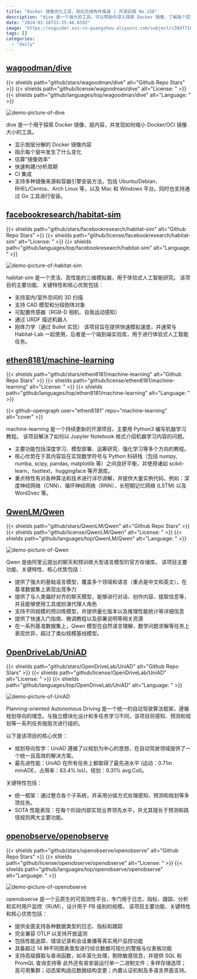 ```yaml
---
title: "Docker 镜像优化工具，轻松完成构件瘦身 | 开源日报 No.158"
description: "dive 是一个强大的工具，可以帮助你深入探索 Docker 镜像，了解每个层的内容和变化，优化镜像的效率。它支持多种镜像来源和容器引擎安装方法，适用于各种平台。"
date: "2024-01-18T23:35:46.659Z"
image: "https://osguider.oss-cn-guangzhou.aliyuncs.com/subject/c39df71620abf1f3aae3941e93dea82d.png"
tags: []
categories:
  - "daily"
---
```


## [wagoodman/dive](https://github.com/wagoodman/dive)

{{< shields path="github/stars/wagoodman/dive" alt="Github Repo Stars" >}} {{< shields path="github/license/wagoodman/dive" alt="License: " >}} {{< shields path="github/languages/top/wagoodman/dive" alt="Language: " >}}

![demo-picture-of-dive](https://static.osguider.com/subject/github/wagoodman/dive/baa0a9f128fa2f9e9ee10ae94fb922e6.png)

dive 是一个用于探索 Docker 镜像、层内容，并发现如何缩小 Docker/OCI 镜像大小的工具。

- 显示按层分解的 Docker 镜像内容
- 指示每个层中发生了什么变化
- 估算“镜像效率”
- 快速构建/分析周期
- CI 集成
- 支持多种镜像来源和容器引擎安装方法，包括 Ubuntu/Debian、RHEL/Centos、Arch Linux 等，以及 Mac 和 Windows 平台。同时也支持通过 Go 工具进行安装。
  
## [facebookresearch/habitat-sim](https://github.com/facebookresearch/habitat-sim)

{{< shields path="github/stars/facebookresearch/habitat-sim" alt="Github Repo Stars" >}} {{< shields path="github/license/facebookresearch/habitat-sim" alt="License: " >}} {{< shields path="github/languages/top/facebookresearch/habitat-sim" alt="Language: " >}}

![demo-picture-of-habitat-sim](https://picgo-daily.oss-cn-guangzhou.aliyuncs.com/picgo-daily/2024/dadd0fe43c149757213c6de7574044b4.png)

habitat-sim 是一个灵活、高性能的三维模拟器，用于体验式人工智能研究。
该项目的主要功能、关键特性和核心优势包括：

- 支持室内/室外空间的 3D 扫描
- 支持 CAD 模型和分段刚体对象
- 可配置传感器（RGB-D 相机、自我运动感知）
- 通过 URDF 描述机器人
- 刚体力学（通过 Bullet 实现）
该项目旨在提供快速模拟速度，并通常与 Habitat-Lab 一起使用，后者是一个端到端实验库，用于进行体验式人工智能任务。
  
## [ethen8181/machine-learning](https://github.com/ethen8181/machine-learning)

{{< shields path="github/stars/ethen8181/machine-learning" alt="Github Repo Stars" >}} {{< shields path="github/license/ethen8181/machine-learning" alt="License: " >}} {{< shields path="github/languages/top/ethen8181/machine-learning" alt="Language: " >}}

{{< github-opengraph user="ethen8181" repo="machine-learning" alt="cover" >}}

machine-learning 是一个持续更新的开源项目，主要用 Python3 编写机器学习教程。
该项目解决了如何以 Jupyter Notebook 格式介绍机器学习内容的问题。

- 主要功能包括深度学习、模型部署、运筹研究、强化学习等多个方向的教程。
- 核心优势在于其内容旨在实现数学符号与 Python 科研栈（包括 numpy, numba, scipy, pandas, matplotlib 等）之间良好平衡，并使用诸如 scikit-learn，fasttext，huggingface 等开源库。
- 重点特性有对各种算法和技术进行详尽讲解，并提供大量实例代码。例如：深度神经网络（CNN）、循环神经网络（RNN）、长短期记忆网络 (LSTM) 以及 Word2vec 等。
  
## [QwenLM/Qwen](https://github.com/QwenLM/Qwen)

{{< shields path="github/stars/QwenLM/Qwen" alt="Github Repo Stars" >}} {{< shields path="github/license/QwenLM/Qwen" alt="License: " >}} {{< shields path="github/languages/top/QwenLM/Qwen" alt="Language: " >}}

![demo-picture-of-Qwen](https://static.osguider.com/subject/github/QwenLM/Qwen/8a4d9143a2f5c892a33b167045b817fb.gif)

Qwen 是由阿里云提出的聊天和预训练大型语言模型的官方存储库。
该项目主要功能、关键特性、核心优势包括：

- 提供了强大的基础语言模型，覆盖多个领域和语言（重点是中文和英文），在基准数据集上表现出竞争力
- 提供了与人类偏好对齐的聊天模型，能够进行对话、创作内容、提取信息等，并且能够使用工具或扮演代理人角色
- 支持不同规模的预训练模型，并提供量化版本以及推理性能统计等详细信息
- 提供了快速入门指南、微调教程以及部署说明等相关资源
- 在一系列基准数据集上，Qwen 模型在自然语言理解、数学问题求解等任务上表现优异，超过了类似规模基线模型。
  
## [OpenDriveLab/UniAD](https://github.com/OpenDriveLab/UniAD)

{{< shields path="github/stars/OpenDriveLab/UniAD" alt="Github Repo Stars" >}} {{< shields path="github/license/OpenDriveLab/UniAD" alt="License: " >}} {{< shields path="github/languages/top/OpenDriveLab/UniAD" alt="Language: " >}}

![demo-picture-of-UniAD](https://picgo-daily.oss-cn-guangzhou.aliyuncs.com/picgo-daily/2023/3e3d019f54c5743d567275ba86c950b4.png)

Planning-oriented Autonomous Driving 是一个统一的自动驾驶算法框架，遵循规划导向的理念。与独立模块化设计和多任务学习不同，该项目将感知、预测和规划等一系列任务按层次进行组织。

以下是该项目的核心优势：

- 规划导向哲学：UniAD 遵循了以规划为中心的思想，在自动驾驶领域提供了一个统一且高效的解决方案。
- 最先进性能：UniAD 在所有任务上都取得了最先进水平 (运动：0.71m minADE，占用率：63.4% IoU，规划：0.31% avg.Col)。

关键特性包括：

- 统一框架：通过整合各个子系统，并采用分级方式处理感知、预测和规划等多项任务。
- SOTA 性能表现：在每个阶段内部实现业界领先水平，并尤其擅长于预测和路径规则两大主要功能。
  
## [openobserve/openobserve](https://github.com/openobserve/openobserve)

{{< shields path="github/stars/openobserve/openobserve" alt="Github Repo Stars" >}} {{< shields path="github/license/openobserve/openobserve" alt="License: " >}} {{< shields path="github/languages/top/openobserve/openobserve" alt="Language: " >}}

![demo-picture-of-openobserve](https://osguider.oss-cn-guangzhou.aliyuncs.com/subject/ceb50cca07ac7f6db977bbe06063f83a.webp)

openobserve 是一个云原生的可观测性平台，专门用于日志、指标、跟踪、分析和实时用户监控（RUM），设计用于 PB 级别的规模。
该项目主要功能、关键特性和核心优势包括：

- 提供全面支持各种数据类型的日志、指标和跟踪
- 完全兼容 OTLP 以支持开放遥测
- 包括性能追踪、错误记录和会话重播等真实用户监控功能
- 具备超过 14 种不同图表类型进行综合数据可视化的警报与仪表板功能
- 支持高级摄取与查询函数，如丰富化处理，剔除敏感信息，并提供 SQL 和 PromQL 查询支持等
此外还有易安装运行单一二进制文件；多样存储选项；高可用集群；动态架构适应数据结构变更；内置认证机制及多语言界面支持。
  
